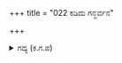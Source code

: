 +++
title = "022 ಕಡಿದು ಗನ್ಧರ್ವನ"

+++

<details><summary>ಗದ್ಯ (ಕ.ಗ.ಪ) </summary>

22.  ಕರ್ಣನು ಪ್ರಯೋಗಿಸಿದ ಅಸ್ತ್ರಗಳು ಚಿತ್ರಸೇನನ ಬಾಣಗಳನ್ನು ಕತ್ತರಿಸಿದವು. ಕಿಂಪುರುಷ, ಗುಹ್ಯಕ, ಯಕ್ಷರಾಕ್ಷಸರನ್ನು ಕರ್ಣನ ಶರ ಕೆಡವಿದವು. ಪುನಃ ಚೇತರಿಸಿಕೊಂಡ ಗಂಧರ್ವಸೇನೆ ಕರ್ಣನ ಬಾಣಗಳನ್ನು ಸೂಕ್ತ ರಕ್ಷಣೆಯೊಂದಿಗೆ ನಿವಾರಿಸಿಕೊಂಡು ಕಾನನದೊಳಗೆ ಮುನ್ನಡೆಯಿತು.
</details>

